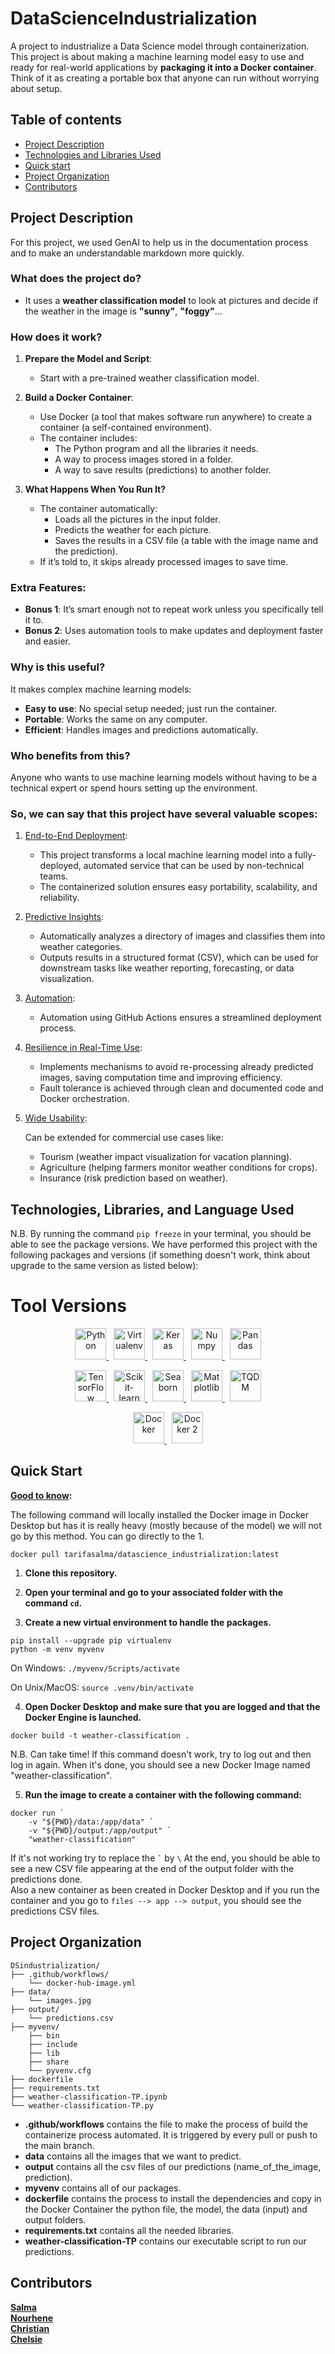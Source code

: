 # DataScienceIndustrialization
A project to industrialize a Data Science model through containerization. This project is about making a machine learning model easy to use and ready for real-world applications by **packaging it into a Docker container**. Think of it as creating a portable box that anyone can run without worrying about setup.

## Table of contents

- [Project Description](#project-description)
- [Technologies and Libraries Used](#technologies-and-libraries-used)
- [Quick start](#quick-start)
- [Project Organization](#project-organization)
- [Contributors](#contributors)

## Project Description

For this project, we used GenAI to help us in the documentation process and to make an understandable markdown more quickly.

### What does the project do?
- It uses a **weather classification model** to look at pictures and decide if the weather in the image is **"sunny"**, **"foggy"**...

### How does it work?
1. **Prepare the Model and Script**:
   - Start with a pre-trained weather classification model.

2. **Build a Docker Container**:
   - Use Docker (a tool that makes software run anywhere) to create a container (a self-contained environment).
   - The container includes:
     - The Python program and all the libraries it needs.
     - A way to process images stored in a folder.
     - A way to save results (predictions) to another folder.

3. **What Happens When You Run It?**
   - The container automatically:
     - Loads all the pictures in the input folder.
     - Predicts the weather for each picture.
     - Saves the results in a CSV file (a table with the image name and the prediction).
   - If it’s told to, it skips already processed images to save time.

### Extra Features:
- **Bonus 1**: It’s smart enough not to repeat work unless you specifically tell it to.
- **Bonus 2**: Uses automation tools to make updates and deployment faster and easier.

### Why is this useful?
It makes complex machine learning models:
- **Easy to use**: No special setup needed; just run the container.
- **Portable**: Works the same on any computer.
- **Efficient**: Handles images and predictions automatically.

### Who benefits from this?
Anyone who wants to use machine learning models without having to be a technical expert or spend hours setting up the environment.

### So, we can say that this project have several valuable scopes:

1. <U>End-to-End Deployment</U>:

    * This project transforms a local machine learning model into a fully-deployed, automated service that can be used by non-technical teams.
    * The containerized solution ensures easy portability, scalability, and reliability.

2. <U>Predictive Insights</U>:

    * Automatically analyzes a directory of images and classifies them into weather categories.
    * Outputs results in a structured format (CSV), which can be used for downstream tasks like weather reporting, forecasting, or data visualization.

3. <U>Automation</U>:

    * Automation using GitHub Actions ensures a streamlined deployment process.

4. <U>Resilience in Real-Time Use</U>:

    * Implements mechanisms to avoid re-processing already predicted images, saving computation time and improving efficiency.
    * Fault tolerance is achieved through clean and documented code and Docker orchestration.

5. <U>Wide Usability</U>:

    Can be extended for commercial use cases like:
    * Tourism (weather impact visualization for vacation planning).
    * Agriculture (helping farmers monitor weather conditions for crops).
    * Insurance (risk prediction based on weather).


## Technologies, Libraries, and Language Used

N.B.
By running the command ```pip freeze``` in your terminal, you should be able to see the package versions. We have performed this project with the following packages and versions (if something doesn't work, think about upgrade to the same version as listed below):

# Tool Versions

<p align="center">
  <a href="https://www.python.org">
    <img alt="Python" src="https://i0.wp.com/junilearning.com/wp-content/uploads/2020/06/python-programming-language.webp?fit=800%2C800&ssl=1" height="50" />
  </a>
  &nbsp;
  <a href="https://packaging.python.org/en/latest/guides/installing-using-pip-and-virtual-environments/">
    <img alt="Virtualenv" src="https://www.cheatsheet.fr/wp-content/uploads/2019/09/python-virtual-environments.png" height="50" />
  </a>
  &nbsp;
  <a href="https://keras.io/">
    <img alt="Keras" src="https://upload.wikimedia.org/wikipedia/commons/thumb/a/ae/Keras_logo.svg/1200px-Keras_logo.svg.png" height="50" />
  </a>
  &nbsp;
  <a href="https://numpy.org/">
    <img alt="Numpy" src="https://avatars.githubusercontent.com/u/288276?s=280&v=4" height="50" />
  </a>
  &nbsp;
  <a href="https://pandas.pydata.org/">
    <img alt="Pandas" src="https://encrypted-tbn0.gstatic.com/images?q=tbn:ANd9GcTKPePf0eI9lrP20Ym-P0v-_B2yB6IHRoQiWw&s" height="50" />
  </a>
</p>

<p align="center">
  <a href="https://www.tensorflow.org/?hl=en">
    <img alt="TensorFlow" src="https://upload.wikimedia.org/wikipedia/commons/thumb/2/2d/Tensorflow_logo.svg/langfr-220px-Tensorflow_logo.svg.png" height="50" />
  </a>
  &nbsp;
  <a href="https://scikit-learn.org/stable/">
    <img alt="Scikit-learn" src="https://upload.wikimedia.org/wikipedia/commons/thumb/0/05/Scikit_learn_logo_small.svg/800px-Scikit_learn_logo_small.svg.png" height="50" />
  </a>
  &nbsp;
  <a href="https://seaborn.pydata.org/">
    <img alt="Seaborn" src="https://cdn.prod.website-files.com/60ec34540d013784844d2ee2/61fe97cb292d1f79de62e1d1_Seaborn%20-%20Bibliotheque%20Python.png" height="50" />
  </a>
  &nbsp;
  <a href="https://matplotlib.org/">
    <img alt="Matplotlib" src="https://upload.wikimedia.org/wikipedia/commons/thumb/0/01/Created_with_Matplotlib-logo.svg/2048px-Created_with_Matplotlib-logo.svg.png" height="50" />
  </a>
  &nbsp;
  <a href="https://tqdm.github.io/">
    <img alt="TQDM" src="https://avatars.githubusercontent.com/u/12731565?v=4" height="50" />
  </a>
</p>

<p align="center">
  <a href="https://www.docker.com/">
    <img alt="Docker" src="https://logos-world.net/wp-content/uploads/2021/02/Docker-Emblem.png" height="50" />
  </a>
  &nbsp;
  <a href="https://www.docker.com/">
    <img alt="Docker 2" src="https://miro.medium.com/v2/resize:fit:734/0*sCPc1Ib1zT0Lg1vi.png" height="50" />
  </a>
</p>


## Quick Start

**<U>Good to know</U>:**

The following command will locally installed the Docker image in Docker Desktop but has it is really heavy (mostly because of the model) we will not go by this method. You can go directly to the 1.

```docker pull tarifasalma/datascience_industrialization:latest```

1. **Clone this repository.**


2. **Open your terminal and go to your associated folder with the command ```cd```.**

3. **Create a new virtual environment to handle the packages.**

```pip install --upgrade pip virtualenv```<br>
```python -m venv myvenv```

On Windows:
```./myvenv/Scripts/activate```

On Unix/MacOS:
```source .venv/bin/activate```

4. **Open Docker Desktop and make sure that you are logged and that the Docker Engine is launched.**

```docker build -t weather-classification .```

N.B. Can take time!
If this command doesn't work, try to log out and then log in again.
When it's done, you should see a new Docker Image named "weather-classification".

5. **Run the image to create a container with the following command:**

```
docker run `
    -v "${PWD}/data:/app/data" `
    -v "${PWD}/output:/app/output" `
    "weather-classification"
```

If it's not working try to replace the ``` ` ``` by ```\```
At the end, you should be able to see a new CSV file appearing at the end of the output folder with the predictions done.<br>Also a new container as been created in Docker Desktop and if you run the container and you go to ```files --> app --> output```, you should see the predictions CSV files.

## Project Organization

```text
DSindustrialization/
├── .github/workflows/
    └── docker-hub-image.yml
├── data/
    └── images.jpg
├── output/
    └── predictions.csv
├── myvenv/
    ├── bin
    ├── include
    ├── lib
    ├── share
    └── pyvenv.cfg
├── dockerfile
├── requirements.txt
├── weather-classification-TP.ipynb
└── weather-classification-TP.py
```

- **.github/workflows** contains the file to make the process of build the containerize process automated. It is triggered by every pull or push to the main branch.
- **data** contains all the images that we want to predict.
- **output** contains all the csv files of our predictions (name_of_the_image, prediction).
- **myvenv** contains all of our packages.
- **dockerfile** contains the process to install the dependencies and copy in the Docker Container the python file, the model, the data (input) and output folders.
- **requirements.txt** contains all the needed libraries.
- **weather-classification-TP** contains our executable script to run our predictions.


## Contributors

**[Salma](https://github.com/tarifasalma15)**<br>
**[Nourhene](https://github.com/nourhene2)**<br>
**[Christian](https://github.com/mbialeuk)**<br>
**[Chelsie](https://github.com/chelsie1234)**<br>
